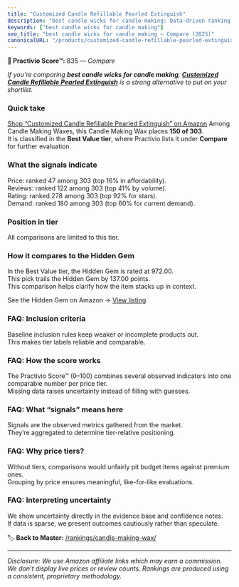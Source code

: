 ```yaml
---
title: "Customized Candle Refillable Pearled Extinguish"
description: "best candle wicks for candle making: Data-driven ranking using the Practivio Score™. Positioned by quality, value, demand, findability, momentum."
keywords: ["best candle wicks for candle making"]
seo_title: "best candle wicks for candle making — Compare (2025)"
canonicalURL: "/products/customized-candle-refillable-pearled-extinguish-B0C2Z8DHRL/"
---
```


**🛒 Practivio Score™:** 835 — _Compare_


*If you're comparing **best candle wicks for candle making**, **[Customized Candle Refillable Pearled Extinguish](https://www.amazon.com/dp/B0C2Z8DHRL?tag=practivio-20)** is a strong alternative to put on your shortlist.*
### Quick take
[Shop “Customized Candle Refillable Pearled Extinguish” on Amazon](https://www.amazon.com/dp/B0C2Z8DHRL?tag=practivio-20)
Among Candle Making Waxes, this Candle Making Wax places **150 of 303**.  
It is classified in the **Best Value tier**, where Practivio lists it under **Compare** for further evaluation.

### What the signals indicate
Price: ranked 47 among 303 (top 16% in affordability).  
Reviews: ranked 122 among 303 (top 41% by volume).  
Rating: ranked 278 among 303 (top 92% for stars).  
Demand: ranked 180 among 303 (top 60% for current demand).

### Position in tier
All comparisons are limited to this tier.

### How it compares to the Hidden Gem
In the Best Value tier, the Hidden Gem is rated at 972.00.  
This pick trails the Hidden Gem by 137.00 points.  
This comparison helps clarify how the item stacks up in context.  

See the Hidden Gem on Amazon → [View listing](https://www.amazon.com/dp/B06Y3T5RV4?tag=practivio-20)

### FAQ: Inclusion criteria
Baseline inclusion rules keep weaker or incomplete products out.  
This makes tier labels reliable and comparable.

### FAQ: How the score works
The Practivio Score™ (0–100) combines several observed indicators into one comparable number per price tier.  
Missing data raises uncertainty instead of filling with guesses.

### FAQ: What “signals” means here
Signals are the observed metrics gathered from the market.  
They’re aggregated to determine tier-relative positioning.

### FAQ: Why price tiers?
Without tiers, comparisons would unfairly pit budget items against premium ones.  
Grouping by price ensures meaningful, like-for-like evaluations.

### FAQ: Interpreting uncertainty
We show uncertainty directly in the evidence base and confidence notes.  
If data is sparse, we present outcomes cautiously rather than speculate.

<!-- Missing template for Compare/CompareWithinPriceClass -->


🏷️ **Back to Master:** [/rankings/candle-making-wax/](/rankings/candle-making-wax/)

---
_Disclosure: We use Amazon affiliate links which may earn a commission. We don’t display live prices or review counts. Rankings are produced using a consistent, proprietary methodology._

